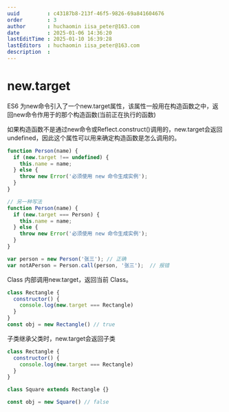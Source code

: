 ```yaml
---
uuid         : c43187b8-213f-46f5-9826-69a841604676
order        : 3
author       : huchaomin iisa_peter@163.com
date         : 2025-01-06 14:36:20
lastEditTime : 2025-01-10 16:39:28
lastEditors  : huchaomin iisa_peter@163.com
description  :
---
```


# new.target

ES6 为new命令引入了一个new.target属性，该属性一般用在构造函数之中，返回new命令作用于的那个构造函数(当前正在执行的函数)

如果构造函数不是通过new命令或Reflect.construct()调用的，new.target会返回undefined，因此这个属性可以用来确定构造函数是怎么调用的。

```js
function Person(name) {
  if (new.target !== undefined) {
    this.name = name;
  } else {
    throw new Error('必须使用 new 命令生成实例');
  }
}

// 另一种写法
function Person(name) {
  if (new.target === Person) {
    this.name = name;
  } else {
    throw new Error('必须使用 new 命令生成实例');
  }
}

var person = new Person('张三'); // 正确
var notAPerson = Person.call(person, '张三');  // 报错
```

Class 内部调用new.target，返回当前 Class。

```js
class Rectangle {
  constructor() {
    console.log(new.target === Rectangle)
  }
}
const obj = new Rectangle() // true
```

子类继承父类时，new.target会返回子类

```js
class Rectangle {
  constructor() {
    console.log(new.target === Rectangle)
  }
}

class Square extends Rectangle {}

const obj = new Square() // false
```

